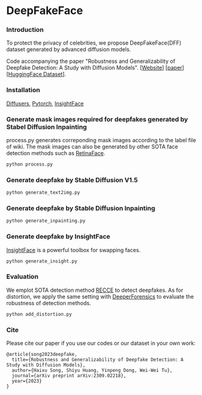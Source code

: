# DeepFakeFace

### Introduction

To protect the privacy of celebrities, we propose DeepFakeFace(DFF) dataset generated by advanced diffusion models.

Code accompanying the paper
"Robustness and Generalizability of Deepfake Detection: A Study with Diffusion Models". [[Website](https://sites.google.com/view/deepfakeface/home)] [[paper](https://arxiv.org/abs/2309.02218)] [[HuggingFace Dataset](https://huggingface.co/datasets/OpenRL/DeepFakeFace)].

### Installation

[Diffusers](https://huggingface.co/docs/diffusers/installation), [Pytorch](https://pytorch.org/get-started/locally/), [InsightFace](https://github.com/deepinsight/insightface)

### Generate mask images required for deepfakes generated by Stabel Diffusion Inpainting

process.py generates correponding mask images according to the label file of wiki. The mask images can also be generated by
other SOTA face detection methods such as [RetinaFace](https://github.com/biubug6/Pytorch_Retinaface).

```bash
python process.py
```

### Generate deepfake by Stable Diffusion V1.5

```bash
python generate_text2img.py
```

### Generate deepfake by Stable Diffusion Inpainting

```bash
python generate_inpainting.py
```

### Generate deepfake by InsightFace

[InsightFace](https://github.com/deepinsight/insightface) is a powerful toolbox for swapping faces.

```bash
python generate_insight.py
```

### Evaluation

We emplot SOTA detection method [RECCE](https://github.com/VISION-SJTU/RECCE) to detect deepfakes. As for distortion, we apply the same setting with [DeeperForensics](https://github.com/EndlessSora/DeeperForensics-1.0) to evaluate the robustness of detection methods.

```bash
python add_distortion.py
```

### Cite

Please cite our paper if you use our codes or our dataset in your own work:


```
@article{song2023deepfake,
  title={Robustness and Generalizability of Deepfake Detection: A Study with Diffusion Models},
  author={Haixu Song, Shiyu Huang, Yinpeng Dong, Wei-Wei Tu},
  journal={arXiv preprint arXiv:2309.02218},
  year={2023}
}
```
